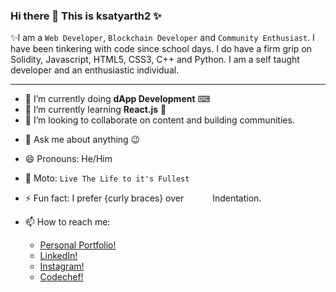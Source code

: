 ### Hi there 👋 This is **ksatyarth2** ✨
✨I am a `Web Developer`, `Blockchain Developer` and `Community Enthusiast`. I have been tinkering with code since school days. I do have a firm grip on Solidity, Javascript, HTML5, CSS3, C++ and Python. I am a self taught developer and an enthusiastic individual.

<hr>


- 🔭 I’m currently doing **dApp Development** ⌨
- 🌱 I’m currently learning **React.js** 📲
- 👯 I’m looking to collaborate on content and building communities.
<!-- - 🤔 I’m looking for help with ... -->
- 💬 Ask me about anything 😉
- 😄 Pronouns: He/Him
- 🎯 Moto: `Live The Life to it's Fullest`
- ⚡ Fun fact: I prefer {curly braces} over &emsp;&emsp;&emsp;Indentation.

- 📫 How to reach me: 

  - [Personal Portfolio!](http://ksatyarth2.live)
  - [LinkedIn!](http://linkedin.com/in/ksatyarth2) 
  - [Instagram!](http://instagram.com/ksatyarth2)
  - [Codechef!](http://codechef.com/users/erkumar)
